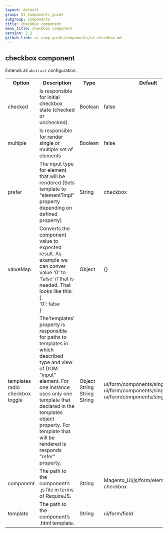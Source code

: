 ```yaml
---
layout: default
group: UI_Components_guide
subgroup: components
title: checkbox component
menu_title: checkbox component
version: 2.2
github_link: ui_comp_guide/components/ui-checkbox.md
---
```


## checkbox component

Extends all `abstract` configuration. 

<table>
  <tr>
    <th>Option </th>
    <th>Description</th>
    <th>Type</th>
    <th>Default</th>
  </tr>
  <tr>
    <td>checked</td>
    <td>Is responsible for initial checkbox state (checked or unchecked).</td>
    <td>Boolean</td>
    <td>false</td>
  </tr>
  <tr>
    <td>multiple</td>
    <td>Is responsible for render single or multiple set of elements</td>
    <td>Boolean</td>
    <td>false</td>
  </tr>
  <tr>
    <td>prefer</td>
    <td>The input type for element that will be rendered.(Sets template to "elementTmpl" property depending on defined property)</td>
    <td>String</td>
    <td>checkbox</td>
  </tr>
  <tr>
    <td>valueMap</td>
    <td>Converts the component value to expected result. As example we can conver value '0' to 'false' if that is needed. That looks like this:<br>{<br>'0': false<br>}</td>
    <td>Object</td>
    <td>{}</td>
  </tr>
  <tr>
    <td>templates<br>radio<br>checkbox<br>toggle</td>
    <td>The'templates' property is responsible for paths to templates in which described type and view of DOM "input" element. For one instance uses only one template that declared in the templates object property. For template that will be rendered is responds "refer" property.</td>
    <td>Object<br>String<br>String<br>String</td>
    <td>ui/form/components/single/radio<br>ui/form/components/single/checkbox<br>ui/form/components/single/switcher</td>
  </tr>
  <tr>
    <td>component</td>
    <td>The path to the component’s .js file in terms of RequireJS.</td>
    <td>String</td>
    <td>Magento_Ui/js/form/element/single-checkbox</td>
  </tr>
  <tr>
    <td>template</td>
    <td>The path to the component’s .html template.</td>
    <td>String</td>
    <td>ui/form/field</td>
  </tr>
</table>
